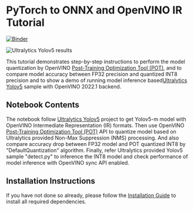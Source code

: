 # PyTorch to ONNX and OpenVINO IR Tutorial

[![Binder](https://mybinder.org/badge_logo.svg)](https://mybinder.org/v2/gh/openvinotoolkit/openvino_notebooks/HEAD?filepath=notebooks%2F306-pytorch-object-detection-accuracy-check-and-quantization%2F306-pytorch-object-detection-accuracy-check-and-quantization.ipynb)

![Ultralytics Yolov5 results](https://user-images.githubusercontent.com/44352144/177097174-cfe78939-e946-445e-9fce-d8897417ef8e.png)


This tutorial demonstrates step-by-step instructions to perform the model quantization by OpenVINO [Post-Training Optimization Tool (POT)](https://docs.openvino.ai/latest/pot_introduction.html), and to compare model accuracy between FP32 precision and quantized INT8 precision and to show a demo of running model inference based[Ultralytics Yolov5](https://github.com/ultralytics/yolov5) sample with OpenVINO 2022.1 backend.

## Notebook Contents

The notebook follow [Ultralytics Yolov5](https://github.com/ultralytics/yolov5) project to get Yolov5-m model with OpenVINO Intermediate Representation (IR) formats. Then use OpenVINO [Post-Training Optimization Tool (POT)](https://docs.openvino.ai/latest/pot_introduction.html) API to quantize model based on Ultralytics provided Non-Max Suppression (NMS) processing. And also compare accuracy drop between FP32 model and POT quantized INT8 by "DefaultQuantization" algorithm. Finally, refer Ultralytics provided Yolov5 sample "detect.py" to inference the INT8 model and check performance of model inference with OpenVINO sync API enabled.

## Installation Instructions

If you have not done so already, please follow the [Installation Guide](../../README.md) to install all required dependencies.
